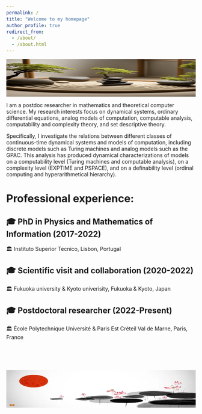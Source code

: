 ```yaml
---
permalink: /
title: "Welcome to my homepage"
author_profile: true
redirect_from: 
  - /about/
  - /about.html
---
```

<img align="center"
     src="images/zen.jpeg" 
     width="1200" 
     height="100" 
     alt="garden"/>

I am a postdoc researcher in mathematics and theoretical computer science. My research interests focus on dynamical systems, ordinary differential equations, analog models of computation, computable analysis, computability and complexity theory, and set descriptive theory. 

Specifically, I investigate the relations between different classes of continuous-time dynamical systems and models of computation, including discrete models such as Turing machines and analog models such as the GPAC. This analysis has produced dynamical characterizations of models on a computability level (Turing machines and computable analysis), on a complexity level (EXPTIME and PSPACE), and on a definability level (ordinal computing and hyperarithmetical hierarchy). 



# Professional experience:

## 🎓 PhD in Physics and Mathematics of Information (2017-2022)
🏛️ Instituto Superior Tecnico, Lisbon, Portugal

## 🎓 Scientific visit and collaboration (2020-2022)
🏛️ Fukuoka university & Kyoto univerisity, Fukuoka & Kyoto, Japan

## 🎓 Postdoctoral researcher (2022-Present)
🏛️ École Polytechnique Université & Paris Est Créteil Val de Marne, Paris, France

<br>

<br>

<br>

<img align="center"
     src="images/zen.png" 
     width="1200" 
     height="100" 
     alt="stones"/>